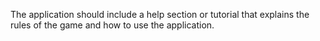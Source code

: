 The application should include a help section or tutorial that explains the rules of the game and how to use the application.
